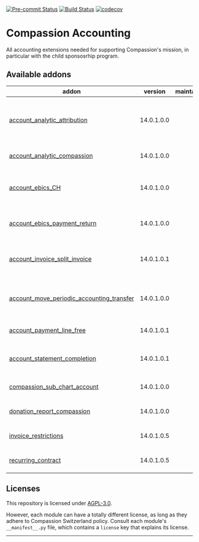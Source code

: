 
<!-- /!\ Non OCA Context : Set here the badge of your runbot / runboat instance. -->
[![Pre-commit Status](https://github.com/CompassionCH/test-repo/actions/workflows/pre-commit.yml/badge.svg?branch=14.0)](https://github.com/CompassionCH/test-repo/actions/workflows/pre-commit.yml?query=branch%3A14.0)
[![Build Status](https://github.com/CompassionCH/test-repo/actions/workflows/test.yml/badge.svg?branch=14.0)](https://github.com/CompassionCH/test-repo/actions/workflows/test.yml?query=branch%3A14.0)
[![codecov](https://codecov.io/gh/CompassionCH/test-repo/branch/14.0/graph/badge.svg)](https://codecov.io/gh/CompassionCH/test-repo)
<!-- /!\ Non OCA Context : Set here the badge of your translation instance. -->

<!-- /!\ do not modify above this line -->

# Compassion Accounting

All accounting extensions needed for supporting Compassion's mission, in particular with the child sponsosrhip program.

<!-- /!\ do not modify below this line -->

<!-- prettier-ignore-start -->

[//]: # (addons)

Available addons
----------------
addon | version | maintainers | summary
--- | --- | --- | ---
[account_analytic_attribution](account_analytic_attribution/) | 14.0.1.0.0 |  | Set rules to dispatch analytic lines into analytic accounts
[account_analytic_compassion](account_analytic_compassion/) | 14.0.1.0.0 |  | Compassion Analytic Accounts
[account_ebics_CH](account_ebics_CH/) | 14.0.1.0.0 |  | add specific EBICS order type and file format for Switzerland
[account_ebics_payment_return](account_ebics_payment_return/) | 14.0.1.0.0 |  | Download Payment Order return via EBICS
[account_invoice_split_invoice](account_invoice_split_invoice/) | 14.0.1.0.1 |  | Split invoices into two separate invoices
[account_move_periodic_accounting_transfer](account_move_periodic_accounting_transfer/) | 14.0.1.0.0 |  | Move from an ending accounting period to an open one
[account_payment_line_free](account_payment_line_free/) | 14.0.1.0.1 |  | Account payment line free
[account_statement_completion](account_statement_completion/) | 14.0.1.0.1 |  | Account Statement Completion Rules
[compassion_sub_chart_account](compassion_sub_chart_account/) | 14.0.1.0.0 |  | Comapssion subsidiary- Accounting
[donation_report_compassion](donation_report_compassion/) | 14.0.1.0.0 |  | Compassion Donation Report
[invoice_restrictions](invoice_restrictions/) | 14.0.1.0.5 |  | Contract for recurring invoicing
[recurring_contract](recurring_contract/) | 14.0.1.0.5 |  | Contract for recurring invoicing

[//]: # (end addons)

<!-- prettier-ignore-end -->

## Licenses

This repository is licensed under [AGPL-3.0](LICENSE).

However, each module can have a totally different license, as long as they adhere to Compassion Switzerland
policy. Consult each module's `__manifest__.py` file, which contains a `license` key
that explains its license.

----
<!-- /!\ Non OCA Context : Set here the full description of your organization. -->
